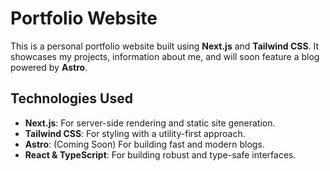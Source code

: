 # Portfolio Website

This is a personal portfolio website built using **Next.js** and **Tailwind CSS**. It showcases my projects, information about me, and will soon feature a blog powered by **Astro**.

<!--
## Features

- **Responsive Design**: Optimized for all devices.
- **Projects Section**: Highlights key projects.
- **About Me Section**: Shares personal and professional details.
- **Coming Soon: Blogs**: An upcoming feature for sharing articles.
- **Fast Performance**: Built for speed and efficiency.
-->

## Technologies Used

- **Next.js**: For server-side rendering and static site generation.
- **Tailwind CSS**: For styling with a utility-first approach.
- **Astro**: (Coming Soon) For building fast and modern blogs.
- **React & TypeScript**: For building robust and type-safe interfaces.

<!--
## Directory Structure

Here's a simplified overview of the project's directory structure:

```plaintext
src/
  ├── app/
  │   ├── about/          # About me page
  │   ├── assets/         # Static assets like images
  │   ├── components/     # Reusable components
  │   ├── lib/            # Utility functions and libraries
  │   ├── projects/       # Projects section
  │   ├── ui/             # UI components and elements
  │   ├── layout.tsx      # Layout configuration
  │   └── page.tsx        # Main page component
  ├── components/         # Additional shared components
  └── scripts/            # Custom scripts


-->
